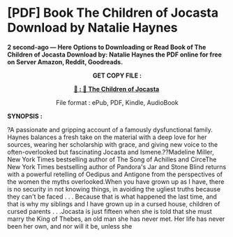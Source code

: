 # [PDF] Book The Children of Jocasta Download by Natalie Haynes

<p><strong>2 second-ago &mdash; Here Options to Downloading or Read Book of The Children of Jocasta Download by: Natalie Haynes the PDF online for free on Server Amazon, Reddit, Goodreads.</strong></p>
<p style="text-align: center;"><strong>GET COPY FILE :</strong></p>
<p style="text-align: center;"><strong><a href="https://us.ebookarea.xyz/?book=206196761-the-children-of-jocasta" target="_blank" rel="noopener">📢 : 🔗 The Children of Jocasta</a>&nbsp;</strong></p>
<p style="text-align: center;">File format : ePub, PDF, Kindle, AudioBook</p>
<p><strong>SYNOPSIS :</strong></p>
<p>?A passionate and gripping account of a famously dysfunctional family. Haynes balances a fresh take on the material with a deep love for her sources, wearing her scholarship with grace, and giving new voice to the often-overlooked but fascinating Jocasta and Ismene.??Madeline Miller, New York Times bestselling author of The Song of Achilles and CirceThe New York Times bestselling author of Pandora's Jar and Stone Blind returns with a powerful retelling of Oedipus and Antigone from the perspectives of the women the myths overlooked.When you have grown up as I have, there is no security in not knowing things, in avoiding the ugliest truths because they can't be faced . . . Because that is what happened the last time, and that is why my siblings and I have grown up in a cursed house, children of cursed parents . . .Jocasta is just fifteen when she is told that she must marry the King of Thebes, an old man she has never met. Her life has never been her own, and nor will it be, unless she</p>
